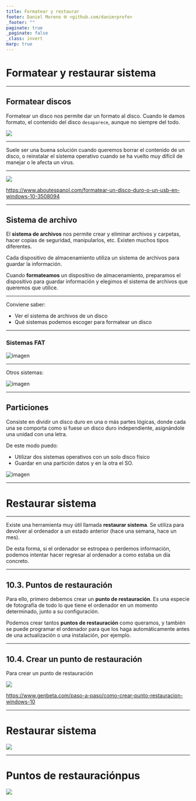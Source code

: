 ```yaml
---
title: Formatear y restaurar
footer: Daniel Moreno 🌐 <github.com/danimrprofe>
_footer: ""
paginate: true
_paginate: false
_class: invert
marp: true
---
```


# Formatear y restaurar sistema

---

## Formatear discos

Formatear un disco nos permite dar un formato al disco. Cuando le damos formato, el contenido del disco ``desaparece``, aunque no siempre del todo.

![](img/2023-03-17-08-10-01.png)

---

Suele ser una buena solución cuando queremos borrar el contenido de un disco, o reinstalar el sistema operativo cuando se ha vuelto muy difícil de manejar o le afecta un virus.

---

![](img/2023-03-17-08-11-05.png)

https://www.aboutespanol.com/formatear-un-disco-duro-o-un-usb-en-windows-10-3508094

---

## Sistema de archivo

El **sistema de archivos** nos permite crear y eliminar archivos y carpetas, hacer copias de seguridad, manipularlos, etc. Existen muchos tipos diferentes.

Cada dispositivo de almacenamiento utiliza un sistema de archivos para guardar la información.

Cuando **formateamos** un dispositivo de almacenamiento, preparamos el dispositivo para guardar información y elegimos el sistema de archivos que queremos que utilice.

---

Conviene saber:

- Ver el sistema de archivos de un disco
- Qué sistemas podemos escoger para formatear un disco

---

### Sistemas FAT

![imagen](img/2019-09-17-08-27-47.png)

---

Otros sistemas:

![imagen](img/2019-09-17-08-28-37.png)

---

## Particiones

Consiste en dividir un disco duro en una o más partes lógicas, donde cada una se comporta como si fuese un disco duro independiente, asignándole una unidad con una letra.

De este modo puedo:

- Utilizar dos sistemas operativos con un solo disco físico
- Guardar en una partición datos y en la otra el SO.

![imagen](img/2019-09-17-08-21-39.png)
****

# Restaurar sistema

---

Existe una herramienta muy útil llamada **restaurar sistema**. Se utiliza para devolver al ordenador a un estado anterior (hace una semana, hace un mes).

De esta forma, si el ordenador se estropea o perdemos información, podemos intentar hacer regresar al ordenador a como estaba un día concreto.

---

## 10.3. Puntos de restauración

Para ello, primero debemos crear un **punto de restauración**. Es una especie de fotografía de todo lo que tiene el ordenador en un momento determinado, junto a su configuración.

Podemos crear tantos **puntos de restauración** como queramos, y también se puede programar el ordenador para que los haga automáticamente antes de una actualización o una instalación, por ejemplo.

---

## 10.4. Crear un punto de restauración

Para crear un punto de restauración

![](img/2023-03-17-08-11-25.png)

https://www.genbeta.com/paso-a-paso/como-crear-punto-restauracion-windows-10

---

# Restaurar sistema

![](img/2023-03-17-08-12-21.png)

---

# Puntos de restauraciónpus

![](img/2023-03-17-08-12-46.png)